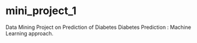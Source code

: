 # mini_project_1
Data Mining Project on Prediction of Diabetes
Diabetes Prediction : Machine Learning approach.

